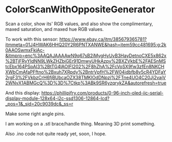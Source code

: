 # ColorScanWithOppositeGenerator

Scan a color, show its' RGB values, and also show the complimentary, maxed saturation, and maxed hue RGB values.


To work with this sensor: https://www.ebay.ca/itm/385679365781?itmmeta=01J4HWAK6HHQ20Y2R6PNTXANWE&hash=item59cc481695:g:2k0AAOSwmxFkiAc-&itmprp=enc%3AAQAJAAAAwN9q67sB2iMygHyUvB3HayDetnoCXE5x862x%2BTjFRyYIdNN9LWkZHZbiGEr91DmwyUHkAzpv%2BXZVkbE%2FAESnMStcEbx164PSpAI3%2BtTG4lAOIFI202%2F8hZhA%2FcVoSX9fw3zfEn8NKCHXWbCmAfaPFftno%2Bxuh7XRpdy%2BntrVpfH%2FW04idbfb8v5cR4YDFaY2rgF3%2FVkbzCrH6fjBUbcaOZX38TMKlOdDNpzj%2FTne4UO4C20Jj2vajV2WNvX1ABMGcQ%3D%3D%7Ctkp%3ABk9SR6yzqrykZA&autorefresh=true


And this display: https://phillipjfry.com/products/0-96-inch-oled-iic-serial-display-module-128x64-i2c-ssd1306-12864-lcd?_pos=1&_sid=20c9039dc&_ss=r

Make some right angle pins.

I am working on a .stl brace/handle thing.
Meaning 3D print something.

Also .ino code not quite ready yet, soon, I hope.




